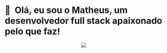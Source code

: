 <h1>👋 &nbsp;Olá, eu sou o Matheus, um desenvolvedor full stack apaixonado pelo que faz!</h1>
<p align="center">
<a href="https://instagram.com/matheusmoura.eu"><img src="https://img.shields.io/badge/-@matheusmoura.eu_-E4405F?style=flat-square&logo=Instagram&logoColor=white"/></a>
